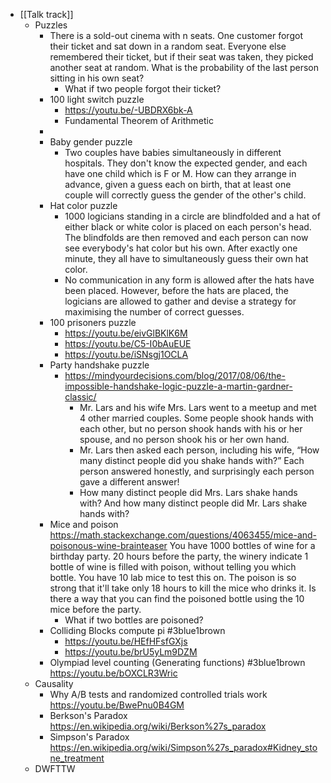 - [[Talk track]]
	- Puzzles
		- There is a sold-out cinema with n seats. One customer forgot their ticket and sat down in a random seat. Everyone else remembered their ticket, but if their seat was taken, they picked another seat at random. What is the probability of the last person sitting in his own seat?
			- What if two people forgot their ticket?
		- 100 light switch puzzle
			- https://youtu.be/-UBDRX6bk-A
			- Fundamental Theorem of Arithmetic
		-
		- Baby gender puzzle
			- Two couples have babies simultaneously in different hospitals. They don't know the expected gender, and each have one child which is F or M. How can they arrange in advance, given a guess each on birth, that at least one couple will correctly guess the gender of the other's child.
		- Hat color puzzle
			- 1000 logicians standing in a circle are blindfolded and a hat of either black or white color is placed on each person's head. The blindfolds are then removed and each person can now see everybody's hat color but his own. After exactly one minute, they all have to simultaneously guess their own hat color.
			- No communication in any form is allowed after the hats have been placed. However, before the hats are placed, the logicians are allowed to gather and devise a strategy for maximising the number of correct guesses.
		- 100 prisoners puzzle
			- https://youtu.be/eivGlBKlK6M
			- https://youtu.be/C5-I0bAuEUE
			- https://youtu.be/iSNsgj1OCLA
		- Party handshake puzzle
			- https://mindyourdecisions.com/blog/2017/08/06/the-impossible-handshake-logic-puzzle-a-martin-gardner-classic/
				- Mr. Lars and his wife Mrs. Lars went to a meetup and met 4 other married couples. Some people shook hands with each other, but no person shook hands with his or her spouse, and no person shook his or her own hand.
				- Mr. Lars then asked each person, including his wife, “How many distinct people did you shake hands with?” Each person answered honestly, and surprisingly each person gave a different answer!
				- How many distinct people did Mrs. Lars shake hands with? And how many distinct people did Mr. Lars shake hands with?
		- Mice and poison
		  https://math.stackexchange.com/questions/4063455/mice-and-poisonous-wine-brainteaser
		  You have 1000 bottles of wine for a birthday party. 20 hours before the party, the winery indicate 1 bottle of wine is filled with poison, without telling you which bottle. You have 10 lab mice to test this on. The poison is so strong that it'll take only 18 hours to kill the mice who drinks it. Is there a way that you can find the poisoned bottle using the 10 mice before the party.
			- What if two bottles are poisoned?
		- Colliding Blocks compute pi #3blue1brown
			- https://youtu.be/HEfHFsfGXjs
			- https://youtu.be/brU5yLm9DZM
		- Olympiad level counting (Generating functions) #3blue1brown 
		  https://youtu.be/bOXCLR3Wric
	- Causality
		- Why A/B tests and randomized controlled trials work
		  https://youtu.be/BwePnu0B4GM
		- Berkson's Paradox
		  https://en.wikipedia.org/wiki/Berkson%27s_paradox
		- Simpson's Paradox
		  https://en.wikipedia.org/wiki/Simpson%27s_paradox#Kidney_stone_treatment
	- DWFTTW